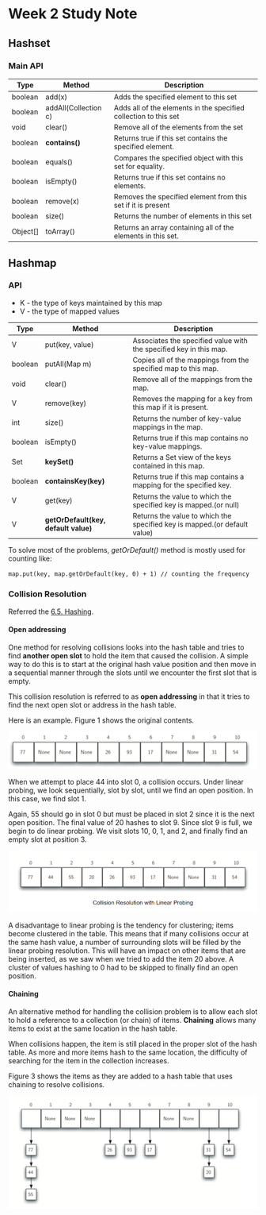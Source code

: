 # Week 2 Study Note
## Hashset
### Main API
| Type    | Method               | Description                                                      |
|---------|----------------------|------------------------------------------------------------------|
| boolean | add(x)               | Adds the specified element to this set                           |
| boolean | addAll(Collection c) | Adds all of the elements in the specified collection to this set |
| void    | clear()              | Remove all of the elements from the set                          |
| boolean | **contains()**       | Returns true if this set contains the specified element.         |
| boolean | equals()             | Compares the specified object with this set for equality.        |
| boolean | isEmpty()            | Returns true if this set contains no elements.                   |
| boolean | remove(x)            | Removes the specified element from this set if it is present     |
| boolean | size()               | Returns the number of elements in this set                       |
| Object[]| toArray()            | Returns an array containing all of the elements in this set.     |

## Hashmap
### API
- K - the type of keys maintained by this map
- V - the type of mapped values

| Type     | Method                               | Description                                                               |
|----------|--------------------------------------|---------------------------------------------------------------------------|
| V        | put(key, value)                      | Associates the specified value with the specified key in this map.        |
| boolean  | putAll(Map m)                        | Copies all of the mappings from the specified map to this map.            |
| void     | clear()                              | Remove all of the mappings from the map.                                  |
| V        | remove(key)                          | Removes the mapping for a key from this map if it is present.             |
| int      | size()                               | Returns the number of key-value mappings in the map.                      |
| boolean  | isEmpty()                            | Returns true if this map contains no key-value mappings.                  |
| Set<K>   | **keySet()**                         | Returns a Set view of the keys contained in this map.                     |
| boolean  | **containsKey(key)**                 | Returns true if this map contains a mapping for the specified key.        |
| V        | get(key)                             | Returns the value to which the specified key is mapped.(or null)          |
| V        | **getOrDefault(key, default value)** | Returns the value to which the specified key is mapped.(or default value) |

To solve most of the problems, *getOrDefault()* method is mostly used for counting like:
```
map.put(key, map.getOrDefault(key, 0) + 1) // counting the frequency
```

### Collision Resolution
Referred the [6.5. Hashing](https://runestone.academy/runestone/books/published/pythonds/SortSearch/Hashing.html#fig-hashtable2).

#### Open addressing
One method for resolving collisions looks into the hash table and tries to find **another open slot** to hold the item that caused the collision. A simple way to do this is to start at the original hash value position and then move in a sequential manner through the slots until we encounter the first slot that is empty. 

This collision resolution is referred to as **open addressing** in that it tries to find the next open slot or address in the hash table.

Here is an example.
Figure 1 shows the original contents. 

![Figure1](Assets/Hashmap_1.png)

When we attempt to place 44 into slot 0, a collision occurs. Under linear probing, we look sequentially, slot by slot, until we find an open position. In this case, we find slot 1.

Again, 55 should go in slot 0 but must be placed in slot 2 since it is the next open position. The final value of 20 hashes to slot 9. Since slot 9 is full, we begin to do linear probing. We visit slots 10, 0, 1, and 2, and finally find an empty slot at position 3.

![Figure2](Assets/Hashmap_2.png)

A disadvantage to linear probing is the tendency for clustering; items become clustered in the table. This means that if many collisions occur at the same hash value, a number of surrounding slots will be filled by the linear probing resolution. This will have an impact on other items that are being inserted, as we saw when we tried to add the item 20 above. A cluster of values hashing to 0 had to be skipped to finally find an open position.

#### Chaining
An alternative method for handling the collision problem is to allow each slot to hold a reference to a collection (or chain) of items. **Chaining** allows many items to exist at the same location in the hash table.

When collisions happen, the item is still placed in the proper slot of the hash table. As more and more items hash to the same location, the difficulty of searching for the item in the collection increases. 

Figure 3 shows the items as they are added to a hash table that uses chaining to resolve collisions.

![Figure3](Assets/Hashmap_3.png)